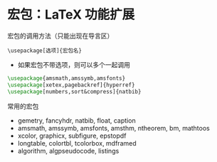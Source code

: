 # 宏包：LaTeX 功能扩展

宏包的调用方法（只能出现在导言区）

`\usepackage[选项]{宏包名}`

- 如果宏包不带选项，则可以多个一起调用
```latex
\usepackage{amsmath,amssymb,amsfonts}
\usepackage[xetex,pagebackref]{hyperref}
\usepackage[numbers,sort&compress]{natbib}
```

常用的宏包

- gemetry, fancyhdr, natbib, float, caption
- amsmath, amssymb, amsfonts, amsthm, ntheorem, bm, mathtoos
- xcolor, graphicx, subfigure, epstopdf
- longtable, colortbl, tcolorbox, mdframed
- algorithm, algpseudocode, listings

